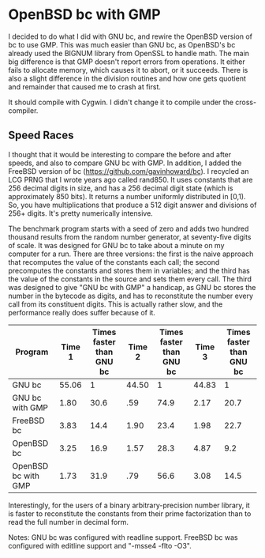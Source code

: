 OpenBSD bc with GMP
===================

I decided to do what I did with GNU bc, and rewire the OpenBSD version of bc to use GMP. This was much easier than GNU bc, as OpenBSD's bc already used the BIGNUM library from OpenSSL to handle math. The main big difference is that GMP doesn't report errors from operations. It either fails to allocate memory, which causes it to abort, or it succeeds. There is also a slight difference in the division routines and how one gets quotient and remainder that caused me to crash at first.

It should compile with Cygwin. I didn't change it to compile under the cross-compiler.


Speed Races
-----------

I thought that it would be interesting to compare the before and after speeds, and also to compare GNU bc with GMP. In addition, I added the FreeBSD version of bc (https://github.com/gavinhoward/bc). I recycled an LCG PRNG that I wrote years ago called rand850. It uses constants that are 256 decimal digits in size, and has a 256 decimal digit state (which is approximately 850 bits). It returns a number uniformly distributed in [0,1). So, you have multiplications that produce a 512 digit answer and divisions of 256+ digits. It's pretty numerically intensive.

The benchmark program starts with a seed of zero and adds two hundred thousand results from the random number generator, at seventy-five digits of scale. It was designed for GNU bc to take about a minute on my computer for a run. There are three versions: the first is the naive approach that recomputes the value of the constants each call; the second precomputes the constants and stores them in variables; and the third has the value of the constants in the source and sets them every call. The third was designed to give "GNU bc with GMP" a handicap, as GNU bc stores the number in the bytecode as digits, and has to reconstitute the number every call from its constituent digits. This is actually rather slow, and the performance really does suffer because of it.

| Program | Time 1 | Times faster than GNU bc | Time 2 | Times faster than GNU bc | Time 3 | Times faster than GNU bc |
| ------------------- | ----- | ---- | ----- | ---- | ----- | ---- |
| GNU bc              | 55.06 |  1   | 44.50 |  1   | 44.83 |  1   |
| GNU bc with GMP     |  1.80 | 30.6 |   .59 | 74.9 |  2.17 | 20.7 |
| FreeBSD bc          |  3.83 | 14.4 |  1.90 | 23.4 |  1.98 | 22.7 |
| OpenBSD bc          |  3.25 | 16.9 |  1.57 | 28.3 |  4.87 |  9.2 |
| OpenBSD bc with GMP |  1.73 | 31.9 |   .79 | 56.6 |  3.08 | 14.5 |

Interestingly, for the users of a binary arbitrary-precision number library, it is faster to reconstitute the constants from their prime factorization than to read the full number in decimal form.

Notes: GNU bc was configured with readline support. FreeBSD bc was configured with editline support and "-msse4 -flto -O3".
